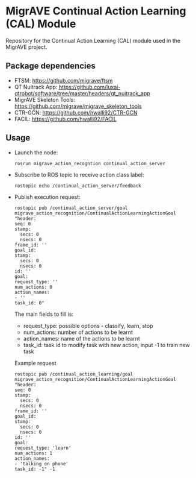 # MigrAVE Continual Action Learning (CAL) Module

Repository for the Continual Action Learning (CAL) module used in the MigrAVE project.

## Package dependencies

* FTSM: https://github.com/migrave/ftsm
* QT Nuitrack App: https://github.com/luxai-qtrobot/software/tree/master/headers/qt_nuitrack_app
* MigrAVE Skeleton Tools: https://github.com/migrave/migrave_skeleton_tools
* CTR-GCN: https://github.com/hwalli92/CTR-GCN
* FACIL: https://github.com/hwalli92/FACIL

## Usage
* Launch the node:
  
  ```
  rosrun migrave_action_recogntion continual_action_server
  ```

* Subscribe to ROS topic to receive action class label:

  ```
  rostopic echo /continual_action_server/feedback
  ```

* Publish execution request: 

  ```
  rostopic pub /continual_action_server/goal migrave_action_recognition/ContinualActionLearningActionGoal "header:
  seq: 0
  stamp:
    secs: 0
    nsecs: 0
  frame_id: ''
  goal_id:
  stamp:
    secs: 0
    nsecs: 0
  id: ''
  goal:
  request_type: ''
  num_actions: 0
  action_names:
  - ''
  task_id: 0"
  ```
  
  The main fields to fill is:
  * request_type: possible options - classify, learn, stop
  * num_actions: number of actions to be learnt
  * action_names: name of the actions to be learnt
  * task_id: task id to modify task with new action, input -1 to train new task
  
  Example request
  ```
  rostopic pub /continual_action_learning/goal migrave_action_recognition/ContinualActionLearningActionGoal "header:
  seq: 0
  stamp:
    secs: 0
    nsecs: 0
  frame_id: ''
  goal_id:
  stamp:
    secs: 0
    nsecs: 0
  id: ''
  goal:
  request_type: 'learn'
  num_actions: 1
  action_names:
  - 'talking on phone'
  task_id: -1" -1
  ```
  
